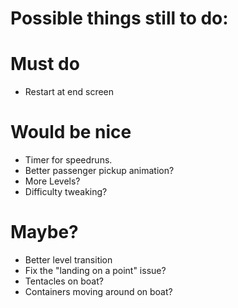 # Possible things still to do:

# Must do
- Restart at end screen

# Would be nice
- Timer for speedruns.
- Better passenger pickup animation?
- More Levels?
- Difficulty tweaking?

# Maybe?
- Better level transition
- Fix the "landing on a point" issue?
- Tentacles on boat?
- Containers moving around on boat?
